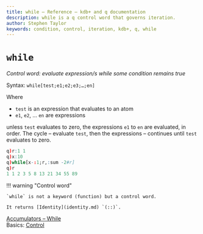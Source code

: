 ```yaml
---
title: while – Reference – kdb+ and q documentation
description: while is a q control word that governs iteration.
author: Stephen Taylor
keywords: condition, control, iteration, kdb+, q, while
---
```

# `while`





_Control word: evaluate expression/s while some condition remains true_

Syntax: `while[test;e1;e2;e3;…;en]` 

Where

-   `test` is an expression that evaluates to an atom
-   `e1`, `e2`, … `en` are expressions

unless `test` evaluates to zero, the expressions `e1` to `en` are evaluated, in order. The cycle – evaluate `test`, then the expressions – continues until `test` evaluates to zero. 

```q
q)r:1 1
q)x:10
q)while[x-:1;r,:sum -2#r]
q)r
1 1 2 3 5 8 13 21 34 55 89
```

!!! warning "Control word"

    `while` is not a keyword (function) but a control word.

    It returns [Identity](identity.md) `(::)`.


<i class="far fa-hand-point-right"></i> 
[Accumulators – While](accumulators.md#while)  
Basics: [Control](../basics/control.md) 
